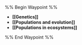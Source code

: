 %% Begin Waypoint %%
- **[[Genetics]]**
- **[[Populations and evolution]]**
- **[[Populations in ecosystems]]**

%% End Waypoint %%